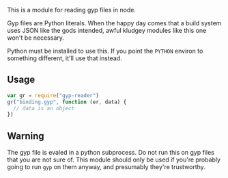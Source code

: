 This is a module for reading gyp files in node.

Gyp files are Python literals.  When the happy day comes that a build
system uses JSON like the gods intended, awful kludgey modules like this
one won't be necessary.

Python must be installed to use this.  If you point the `PYTHON` environ
to something different, it'll use that instead.

## Usage

```javascript
var gr = require("gyp-reader")
gr("binding.gyp", function (er, data) {
  // data is an object
})
```

## Warning

The gyp file is evaled in a python subprocess.  Do not run this on gyp
files that you are not sure of.  This module should only be used if
you're probably going to run `gyp` on them anyway, and presumably
they're trustworthy.
